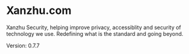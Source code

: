 # Xanzhu.com

Xanzhu Security, helping improve privacy, accessiblity and security of
technology we use. Redefining what is the standard and going beyond.

Version: 0.7.7
